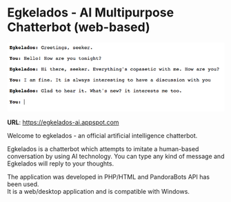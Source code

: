 # Egkelados - AI Multipurpose Chatterbot (web-based)

![alt tag](https://raw.githubusercontent.com/fsiamp/egkelados/master/www/68747470733a2f2f7331312e706f7374696d672e63632f3831707a306e3671622f636f6e766f2e706e67.png)

<b>URL</b>: https://egkelados-ai.appspot.com

Welcome to egkelados - an official artificial intelligence chatterbot.

Egkelados is a chatterbot which attempts to imitate a human-based conversation by using AI technology.
You can type any kind of message and Egkelados will reply to your thoughts.

The application was developed in PHP/HTML and PandoraBots API has been used.<Br>
It is a web/desktop application and is compatible with Windows.
